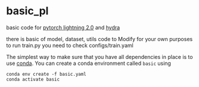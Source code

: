 # basic_pl
basic code for [pytorch lightning 2.0](https://www.pytorchlightning.ai/index.html) and [hydra](https://github.com/facebookresearch/hydra)

there is basic of model, dataset, utils code to Modify for your own purposes
to run train.py you need to check configs/train.yaml

The simplest way to make sure that you have all dependencies in place is to use
[conda](https://docs.conda.io/projects/conda/en/4.6.1/index.html). You can
create a conda environment called ```basic``` using
```
conda env create -f basic.yaml
conda activate basic
```

